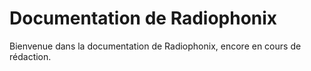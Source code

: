 # Documentation de Radiophonix

Bienvenue dans la documentation de Radiophonix, encore en cours de rédaction.
